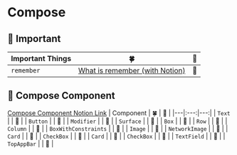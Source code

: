 # Compose
## 🎯 Important
| Important Things | 🍀 | 🏴 |
|---|:---:|---:|
| `remember` | [What is remember (with Notion)](https://atom-feet-3b2.notion.site/remember-4ef8f57adb7c4d38a3e5c92cbb16f62d) | 🔵 |


## 🎯 Compose Component
[Compose Component Notion Link](https://atom-feet-3b2.notion.site/Compose-bd0060c36cd441ec98a92656242f1adf)
| Component | 🍀 | 🏴 |
|---|:---:|---:|
| `Text` |  | 🔵 |
| `Button` |  | 🔵 |
| `Modifier` | | 🔵 |
| `Surface` | | 🔵 |
| `Box` | | 🔵 |
| `Row` | | 🔵 |
| `Column` | | 🔵 |
| `BoxWithConstraints` | | 🔵 |
| `Image` | | 🔵 |
| `NetworkImage` | | 🔵 |
| `Card` | | 🔵 |
| `CheckBox` | | 🔵 |
| `Card` | | 🔵 |
| `CheckBox` | | 🔵 |
| `TextField` | | 🔵 |
| `TopAppBar` | | 🔵 |